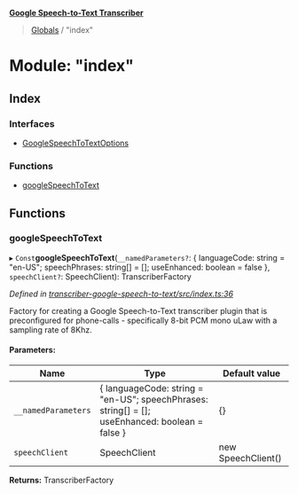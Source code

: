 **[Google Speech-to-Text Transcriber](../README.md)**

> [Globals](../README.md) / "index"

# Module: "index"

## Index

### Interfaces

* [GoogleSpeechToTextOptions](../interfaces/_index_.googlespeechtotextoptions.md)

### Functions

* [googleSpeechToText](_index_.md#googlespeechtotext)

## Functions

### googleSpeechToText

▸ `Const`**googleSpeechToText**(`__namedParameters?`: { languageCode: string = "en-US"; speechPhrases: string[] = []; useEnhanced: boolean = false }, `speechClient?`: SpeechClient): TranscriberFactory

*Defined in [transcriber-google-speech-to-text/src/index.ts:36](https://github.com/SketchingDev/ivr-tester/blob/0888491/packages/transcriber-google-speech-to-text/src/index.ts#L36)*

Factory for creating a Google Speech-to-Text transcriber plugin that is preconfigured for
phone-calls - specifically 8-bit PCM mono uLaw with a sampling rate of 8Khz.

#### Parameters:

Name | Type | Default value |
------ | ------ | ------ |
`__namedParameters` | { languageCode: string = "en-US"; speechPhrases: string[] = []; useEnhanced: boolean = false } | {} |
`speechClient` | SpeechClient | new SpeechClient() |

**Returns:** TranscriberFactory

